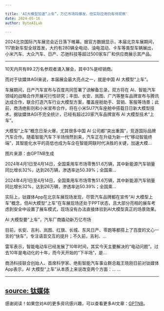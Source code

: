 ```yaml
---

title: 'AI大模型加速“上车”，万亿市场将爆发，但实际应用仍有待观察'
date: 2024-05-16
author: ByteAILab

---
```


2024北京国际汽车展览会近日落下帷幕。据官方数据显示，本届北京车展期间，117款新车型全球首发，大约有280辆全电动、油电混动、卡车等类型车辆展出，小米汽车、大众汽车、日产、芯驰科技等超过500家车厂和供应商展示其产品。

---
10天内共有89.2万名参观者涌入展会，其中3%是经销商。

而对于钛媒体AGI来说，本届展会最大亮点之一，就是中国 AI 大模型“上车”。

车展期间，日产汽车宣布与百度共同签署了谅解备忘录，双方将在 AI、智能汽车领域的战略合作开展可行性研究；丰田、长安、岚图、广汽等整车品牌宣布与腾讯达成合作，联合打造汽车行业大模型方案，覆盖座舱助手、营销、客服等场景；此前，商汤绝影则和小米宣布合作，将在小米SU7汽车座舱中搭载日日新大模型技术。据钛媒体AGI不完全统计，已经有超过20家汽车品牌宣布 AI 大模型技术“上车”。

大模型“上车”概念日渐火爆，尤其很多中国 AI 公司都“突出重围”，竞逐国际品牌汽车合作。随着智能汽车下半场悄然到来，汽车正在升级为新一代“移动智能终端”，其智能化水平的高低也成为车企在智能网联时代决胜的关键，加速大模...

图片来源：由GPTNB生成

2024年4月1日至4月14日，全国乘用车市场零售51.6万辆，其中新能源汽车销量同比增长32%，达到26万辆，渗透率达50.39%；全国乘...

2024年4月1日至4月14日，全国乘用车市场零售51.6万辆，其中新能源汽车销量同比增长32%，达到26万辆，渗透率达50.39%；全国乘...

实际上，钛媒体App在北京车展现场发现，尽管汽车品牌都在宣传“AI 大模型上车”概念，但AI大模型“上车”在车展现场还处于PPT状态，且大部分亮相的展车考虑到安全中设置了展车模式，现场没有办法直接体验到AI大模型真正的场景效果。

AI 大模型要“上车”，汽车厂商撬动新万亿市场

目前，长安、吉利、岚图、红旗、长城、东风日产、零跑等都搭上了百度的文心一言的“快车”，专注语音交互的提升；不久前，吉利、...

雷军表示，智能电动车已经发展了10年时间，其实今天主要解决的“电动问题”。过去10年是电动化的十年，而今天开始的“下半场”，是...

商汤科技联合创始人、首席科学家、绝影智能汽车事业群总裁王晓刚日前对钛媒体App表示，AI 大模型“上车”从本质上来说改变两个方面：...
...

---

[source: 钛媒体](https://www.aixinzhijie.com/article/6845780)
---
感谢阅读！如果您对AI的更多资讯感兴趣，可以查看更多AI文章：[GPTNB](https://gptnb.com)。